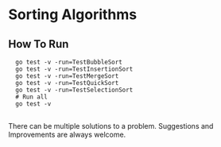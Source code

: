 # Sorting Algorithms

## How To Run

```shell script
  go test -v -run=TestBubbleSort
  go test -v -run=TestInsertionSort
  go test -v -run=TestMergeSort
  go test -v -run=TestQuickSort
  go test -v -run=TestSelectionSort
  # Run all 
  go test -v
```
  
##
There can be multiple solutions to a problem. Suggestions and Improvements are always welcome.
